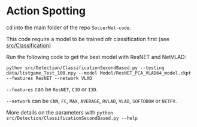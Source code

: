 # Action Spotting

cd into the main folder of the repo `SoccerNet-code`.

This code require a model to be trained ofr classification first (see [src/Classification](../Classification/))

Run the following code to get the best model with ResNET and NetVLAD:

`python src/Detection/ClassificationSecondBased.py --testing data/listgame_Test_100.npy --model Model/ResNET_PCA_VLAD64_model.ckpt --features ResNET --network VLAD`

`--features` can be 
`ResNET`, 
`C3D` or 
`I3D`.

`--network` can be 
`CNN`,
`FC`,
`MAX`,
`AVERAGE`,
`RVLAD`,
`VLAD`,
`SOFTDBOW` or
`NETFV`.

More details on the parameters with 
`python src/Detection/ClassificationSecondBased.py --help`
